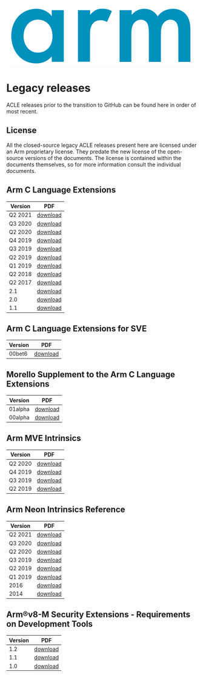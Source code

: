 <!-- SPDX-FileCopyrightText: Copyright 2023 Arm Limited and/or its affiliates <open-source-office@arm.com> -->
<!-- SPDX-License-Identifier: Apache-2.0 -->
<div align="center">
   <img src="Arm_logo_blue_RGB.svg" />
</div>

# Legacy releases

ACLE releases prior to the transition to GitHub can be found here in order of most recent.

## License

All the closed-source legacy ACLE releases present here are licensed under an
Arm proprietary license. They predate the new license of the open-source
versions of the documents. The license is contained within the documents
themselves, so for more information consult the individual documents.

## Arm C Language Extensions

| Version | PDF                                                          |
| ------- | ------------------------------------------------------------ |
| Q2 2021 | [download](acle/acle-2021Q2.pdf)                             |
| Q3 2020 | [download](acle/ACLE_Q3_2020.pdf)                            |
| Q2 2020 | [download](acle/ACLE_Q2_2020_101028_Final.pdf)               |
| Q4 2019 | [download](acle/ACLE_2019Q4_release-0010.pdf)                |
| Q3 2019 | [download](acle/Q3-ACLE_2019Q3_release-0009.pdf)             |
| Q2 2019 | [download](acle/Q2-ACLE_2019Q2_release-0008.pdf)             |
| Q1 2019 | [download](acle/Q1-ACLE_2019Q1_release-0007.pdf)             |
| Q2 2018 | [download](acle/Q1-ACLE_2018Q2_release-0006.pdf)             |
| Q2 2017 | [download](acle/ACLE_Q2_2017.pdf)                            |
| 2.1     | [download](acle/IHI0053D_acle_2_1.pdf)                       |
| 2.0     | [download](acle/IHI0053C_acle_2_0.pdf)                       |
| 1.1     | [download](acle/IHI0053B_arm_c_language_extensions_2013.pdf) |

## Arm C Language Extensions for SVE

| Version | PDF                                             |
| ------- | ----------------------------------------------- |
| 00bet6  | [download](acle/acle_sve_100987_0000_06_en.pdf) |

## Morello Supplement to the Arm C Language Extensions

| Version | PDF                                               |
| ------- | ------------------------------------------------- |
| 01alpha | [download](morello/morello-01alpha.pdf)           |
| 00alpha | [download](morello/102273_morello-acle_final.pdf) |

## Arm MVE Intrinsics

| Version | PDF                                                          |
| ------- | ------------------------------------------------------------ |
| Q2 2020 | [download](mve/MVE-intrinsics_Q22020_101809_final.pdf)       |
| Q4 2019 | [download](mve/arm_MVE_intrinsics_101809_0300_00.pdf)        |
| Q3 2019 | [download](mve/arm_MVE_intrinsics_101809_0200_00.pdf)        |
| Q2 2019 | [download](mve/arm_MVE_intrinsics_101809_0100_00.pdf)        |

## Arm Neon Intrinsics Reference

| Version | PDF                                                           |
| ------- | ------------------------------------------------------------- |
| Q2 2021 | [download](advsimd/advsimd-2021Q2.pdf)                        |
| Q3 2020 | [download](advsimd/NEON-intrinsics.pdf)                       |
| Q2 2020 | [download](advsimd/NEON-intrinsics_Q22020_IHI0073F_final.pdf) |
| Q3 2019 | [download](advsimd/IHI0073E_arm_neon_intrinsics_ref.pdf)      |
| Q2 2019 | [download](advsimd/IHI0073D_arm_neon_intrinsics_ref.pdf)      |
| Q1 2019 | [download](advsimd/IHI0073C_arm_neon_intrinsics_ref.pdf)      |
| 2016    | [download](advsimd/IHI0073B_arm_neon_intrinsics_ref.pdf)      |
| 2014    | [download](advsimd/IHI0073A_arm_neon_intrinsics_ref.pdf)      |

## Arm®v8-M Security Extensions - Requirements on Development Tools

| Version | PDF                                                                                |
| ------- | ---------------------------------------------------------------------------------- |
| 1.2     | [download](cmse/5155-cmse-1.2.pdf)                                                 |
| 1.1     | [download](cmse/Armv8-M_Security_Extensions_Requirements_on_Development_Tools.pdf) |
| 1.0     | [download](cmse/ECM0359818_armv8m_security_extensions_reqs_on_dev_tools_1_0.pdf)   |